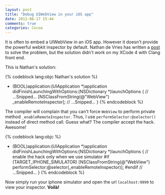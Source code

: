 ```yaml
---
layout: post
title: "Debug UIWebView in your iOS app"
date: 2012-06-17 15:44
comments: true
categories: Cocoa
---
```


It is often to embed a UIWebView in an iOS app. However it doesn't provide the
powerful webkit inspector by default. Nathan de Vries has written a
[post][reference] to solve the problem, but the solution didn't work on my XCode
4 with Clang front end.

<!-- more -->

This is Nathan's solution:

{% codeblock lang:objc Nathan's solution %}
- (BOOL)application:(UIApplication *)application didFinishLaunchingWithOptions:(NSDictionary *)launchOptions {
    // ...Snipped...
    [NSClassFromString(@"WebView") _enableRemoteInspector];
    // ...Snipped...
}
{% endcodeblock %}

The compiler will complain that you can't force `WebView` to perform private
method `_enableRemoteInspector`. Thus, I use `performSelector:@selector()` instead
of direct method call. Guess what? The compiler accept the hack. Awesome!

{% codeblock lang:objc %}
- (BOOL)application:(UIApplication *)application didFinishLaunchingWithOptions:(NSDictionary *)launchOptions {
    // enable the hack only when we use simulator
#if (TARGET_IPHONE_SIMULATOR)
    [NSClassFromString(@"WebView") performSelector:@selector(_enableRemoteInspector)];
#endif
    // ...Snipped...
}
{% endcodeblock %}

Now simply run your iphone simulator and open the url `localhost:9999` to view your inspector. **Voilà!**


[reference]: http://atnan.com/blog/2011/11/17/enabling-remote-debugging-via-private-apis-in-mobile-safari/
